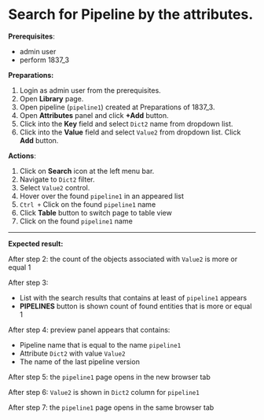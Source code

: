 # Search for Pipeline by the attributes.

**Prerequisites**:
- admin user
- perform 1837_3

**Preparations:**

1. Login as admin user from the prerequisites.
2. Open **Library** page.
3. Open pipeline (`pipeline1`) created at Preparations of 1837_3.
4. Open **Attributes** panel and click **+Add** button.
5. Click into the **Key** field and select `Dict2` name from dropdown list.
6. Click into the **Value** field and select `Value2` from dropdown list. Click **Add** button.

**Actions**:

1. Click on **Search** icon at the left menu bar.
2. Navigate to `Dict2` filter.
3. Select `Value2` control.
4. Hover over the found `pipeline1` in an appeared list
5. `Ctrl +` Click on the found `pipeline1` name
6. Click **Table** button to switch page to table view
7. Click on the found `pipeline1` name

***
**Expected result:**

After step 2: the count of the objects associated with `Value2` is more or equal 1

After step 3:
- List with the search results that contains at least of `pipeline1` appears
- **PIPELINES** button is shown count of found entities that is more or equal 1

After step 4: preview panel appears that contains:
- Pipeline name that is equal to the name `pipeline1`
- Attribute `Dict2` with value `Value2`
- The name of the last pipeline version

After step 5: the `pipeline1` page opens in the new browser tab

After step 6: `Value2` is shown in `Dict2` column for `pipeline1`

After step 7: the `pipeline1` page opens in the same browser tab
